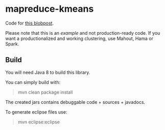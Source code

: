 # mapreduce-kmeans

Code for [this blobpost](http://codingwiththomas.blogspot.com/2011/05/k-means-clustering-with-mapreduce.html).

Please note that this is an *example* and not production-ready code. If you want a productionalized and working clustering, use Mahout, Hama or Spark.

Build
-----

You will need Java 8 to build this library.

You can simply build with:
 
> mvn clean package install

The created jars contains debuggable code + sources + javadocs.


To generate eclipse files use:

> mvn eclipse:eclipse
